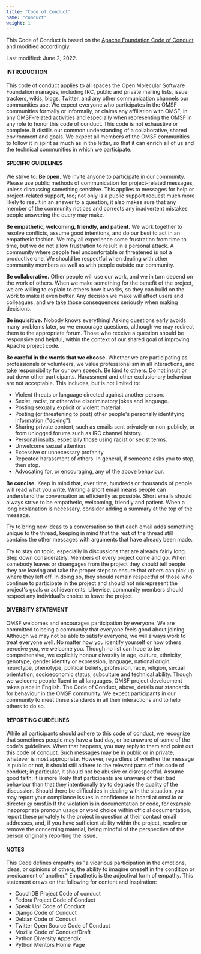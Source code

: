 ```yaml
---
title: "Code of Conduct"
name: "conduct"
weight: 1
---
```


This Code of Conduct is based on the [Apache Foundation Code of Conduct](https://www.apache.org/foundation/policies/conduct.html) and modified accordingly.

Last modified: June 2, 2022.

#### INTRODUCTION

This code of conduct applies to all spaces the Open Molecular Software Foundation manages, including IRC, public and private mailing lists, issue trackers, wikis, blogs, Twitter, and any other communication channels our communities use.
We expect everyone who participates in the OMSF communities formally or informally, or claims any affiliation with OMSF, in any OMSF-related activities and especially when representing the OMSF in any role to honor this code of conduct.
This code is not exhaustive or complete. It distills our common understanding of a collaborative, shared environment and goals. We expect all members of the OMSF communities to follow it in spirit as much as in the letter, so that it can enrich all of us and the technical communities in which we participate.


#### SPECIFIC GUIDELINES

We strive to:
**Be open.** We invite anyone to participate in our community. Please use public methods of communication for project-related messages, unless discussing something sensitive. This applies to messages for help or project-related support, too; not only is a public support request much more likely to result in an answer to a question, it also makes sure that any member of the community notices and corrects any inadvertent mistakes people answering the query may make.

**Be empathetic, welcoming, friendly, and patient.** We work together to resolve conflicts, assume good intentions, and do our best to act in an empathetic fashion. We may all experience some frustration from time to time, but we do not allow frustration to result in a personal attack. A community where people feel uncomfortable or threatened is not a productive one. We should be respectful when dealing with other community members as well as with people outside our community.

**Be collaborative.** Other people will use our work, and we in turn depend on the work of others. When we make something for the benefit of the project, we are willing to explain to others how it works, so they can build on the work to make it even better. Any decision we make will affect users and colleagues, and we take those consequences seriously when making decisions.

**Be inquisitive.** Nobody knows everything! Asking questions early avoids many problems later, so we encourage questions, although we may redirect them to the appropriate forum. Those who receive a question should be responsive and helpful, within the context of our shared goal of improving Apache project code.

**Be careful in the words that we choose.** Whether we are participating as professionals or volunteers, we value professionalism in all interactions, and take responsibility for our own speech. Be kind to others. Do not insult or put down other participants. Harassment and other exclusionary behaviour are not acceptable. This includes, but is not limited to:
* Violent threats or language directed against another person.
* Sexist, racist, or otherwise discriminatory jokes and language.
* Posting sexually explicit or violent material.
* Posting (or threatening to post) other people's personally identifying information ("doxing").
* Sharing private content, such as emails sent privately or non-publicly, or from unlogged forums such as IRC channel history.
* Personal insults, especially those using racist or sexist terms.
* Unwelcome sexual attention.
* Excessive or unnecessary profanity.
* Repeated harassment of others. In general, if someone asks you to stop, then stop.
* Advocating for, or encouraging, any of the above behaviour.

**Be concise.** Keep in mind that, over time, hundreds or thousands of people will read what you write. Writing a short email means people can understand the conversation as efficiently as possible. Short emails should always strive to be empathetic, welcoming, friendly and patient. When a long explanation is necessary, consider adding a summary at the top of the message.

Try to bring new ideas to a conversation so that each email adds something unique to the thread, keeping in mind that the rest of the thread still contains the other messages with arguments that have already been made.

Try to stay on topic, especially in discussions that are already fairly long.
Step down considerately. Members of every project come and go. When somebody leaves or disengages from the project they should tell people they are leaving and take the proper steps to ensure that others can pick up where they left off. In doing so, they should remain respectful of those who continue to participate in the project and should not misrepresent the project's goals or achievements. Likewise, community members should respect any individual's choice to leave the project.


#### DIVERSITY STATEMENT

OMSF welcomes and encourages participation by everyone. We are committed to being a community that everyone feels good about joining. Although we may not be able to satisfy everyone, we will always work to treat everyone well.
No matter how you identify yourself or how others perceive you, we welcome you. Though no list can hope to be comprehensive, we explicitly honour diversity in age, culture, ethnicity, genotype, gender identity or expression, language, national origin, neurotype, phenotype, political beliefs, profession, race, religion, sexual orientation, socioeconomic status, subculture and technical ability.
Though we welcome people fluent in all languages, OMSF project development takes place in English.
The Code of Conduct, above, details our standards for behaviour in the OMSF community. We expect participants in our community to meet these standards in all their interactions and to help others to do so.

#### REPORTING GUIDELINES

While all participants should adhere to this code of conduct, we recognize that sometimes people may have a bad day, or be unaware of some of the code's guidelines. When that happens, you may reply to them and point out this code of conduct. Such messages may be in public or in private, whatever is most appropriate. However, regardless of whether the message is public or not, it should still adhere to the relevant parts of this code of conduct; in particular, it should not be abusive or disrespectful.
Assume good faith; it is more likely that participants are unaware of their bad behaviour than that they intentionally try to degrade the quality of the discussion. Should there be difficulties in dealing with the situation, you may report your compliance issues in confidence to board at omsf.io or director @ omsf.io
If the violation is in documentation or code, for example inappropriate pronoun usage or word choice within official documentation, report these privately to the project in question at their contact email addresses, and, if you have sufficient ability within the project, resolve or remove the concerning material, being mindful of the perspective of the person originally reporting the issue.

#### NOTES
This Code defines empathy as "a vicarious participation in the emotions, ideas, or opinions of others; the ability to imagine oneself in the condition or predicament of another." Empathetic is the adjectival form of empathy.
This statement draws on the following for content and inspiration:
- CouchDB Project Code of conduct
- Fedora Project Code of Conduct
- Speak Up! Code of Conduct
- Django Code of Conduct
- Debian Code of Conduct
- Twitter Open Source Code of Conduct
- Mozilla Code of Conduct/Draft
- Python Diversity Appendix
- Python Mentors Home Page
